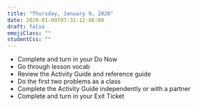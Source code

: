 ```yaml
---
title: "Thursday, January 9, 2020"
date: 2020-01-09T07:31:12-06:00
draft: false
emojiClass: ""
studentCss: ""
---
```


- Complete and turn in your Do Now
- Go through lesson vocab
- Review the Activity Guide and reference guide
- Do the first two problems as a class
- Complete the Activity Guide independently or with a partner
- Complete and turn in your Exit Ticket